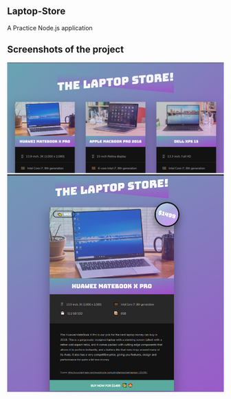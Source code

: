 ## Laptop-Store
A Practice Node.js application 

## Screenshots of the project

![img](./data/img/git_img1.png)<br>
![img](./data/img/git_img2.png)
